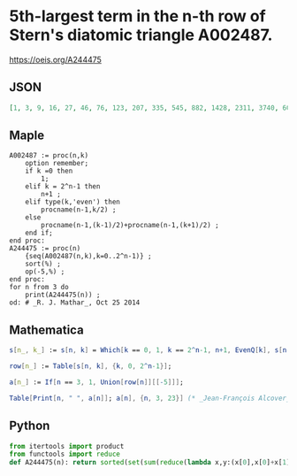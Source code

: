 # 5th\-largest term in the n\-th row of Stern's diatomic triangle A002487\.
https://oeis.org/A244475
## JSON
```JSON
[1, 3, 9, 16, 27, 46, 76, 123, 207, 335, 545, 882, 1428, 2311, 3740, 6051, 9791, 15842, 25633, 41475, 67108, 108583, 175691, 284274, 459965, 744239, 1204204, 1948443, 3152647, 5101090, 8253737]
```
## Maple
```Maple
A002487 := proc(n,k)
    option remember;
    if k =0 then
        1;
    elif k = 2^n-1 then
        n+1 ;
    elif type(k,'even') then
        procname(n-1,k/2) ;
    else
        procname(n-1,(k-1)/2)+procname(n-1,(k+1)/2) ;
    end if;
end proc:
A244475 := proc(n)
    {seq(A002487(n,k),k=0..2^n-1)} ;
    sort(%) ;
    op(-5,%) ;
end proc:
for n from 3 do
    print(A244475(n)) ;
od: # _R. J. Mathar_, Oct 25 2014
```
## Mathematica
```Mathematica
s[n_, k_] := s[n, k] = Which[k == 0, 1, k == 2^n-1, n+1, EvenQ[k], s[n-1, k/2], True, s[n-1, (k-1)/2] + s[n-1, (k+1)/2]];
```
```Mathematica
row[n_] := Table[s[n, k], {k, 0, 2^n-1}];
```
```Mathematica
a[n_] := If[n == 3, 1, Union[row[n]][[-5]]];
```
```Mathematica
Table[Print[n, " ", a[n]]; a[n], {n, 3, 23}] (* _Jean-François Alcover_, Mar 13 2023, after _R. J. Mathar_ *)
```
## Python
```Python
from itertools import product
from functools import reduce
def A244475(n): return sorted(set(sum(reduce(lambda x,y:(x[0],x[0]+x[1]) if y else (x[0]+x[1],x[1]),k,(1,0))) for k in product((False,True),repeat=n)),reverse=True)[4] # _Chai Wah Wu_, Jun 19 2022
```
